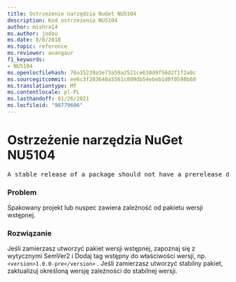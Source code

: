```yaml
---
title: Ostrzeżenie narzędzia NuGet NU5104
description: Kod ostrzeżenia NU5104
author: mishra14
ms.author: jodou
ms.date: 8/8/2018
ms.topic: reference
ms.reviewer: anangaur
f1_keywords:
- NU5104
ms.openlocfilehash: 76a15239a3e73a59a2521ce638d9f56d2f1f2a0c
ms.sourcegitcommit: ee6c3f203648a5561c809db54ebeb1d0f0598b68
ms.translationtype: MT
ms.contentlocale: pl-PL
ms.lasthandoff: 01/26/2021
ms.locfileid: "98779606"
---
```

# <a name="nuget-warning-nu5104"></a>Ostrzeżenie narzędzia NuGet NU5104
<pre>A stable release of a package should not have a prerelease dependency. Either modify the version spec of dependency "NuGet.Versioning [4.7.0-preview4.5065, )" or update the version field in the nuspec.</pre>

### <a name="issue"></a>Problem

Spakowany projekt lub nuspec zawiera zależność od pakietu wersji wstępnej.


### <a name="solution"></a>Rozwiązanie

Jeśli zamierzasz utworzyć pakiet wersji wstępnej, zapoznaj się z wytycznymi SemVer2 i Dodaj tag wstępny do właściwości wersji, np. `<version>1.0.0-pre</version>` . Jeśli zamierzasz utworzyć stabilny pakiet, zaktualizuj określoną wersję zależności do stabilnej wersji.

